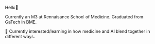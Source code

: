 Hello👋

Currently an M3 at Rennaisance School of Medicine. Graduated from GaTech in BME. 

🌱 Currently interested/learning in how medicine and AI blend together in different ways.


<!---
dpardo6/dpardo6 is a ✨ special ✨ repository because its `README.md` (this file) appears on your GitHub profile.
You can click the Preview link to take a look at your changes.
--->
